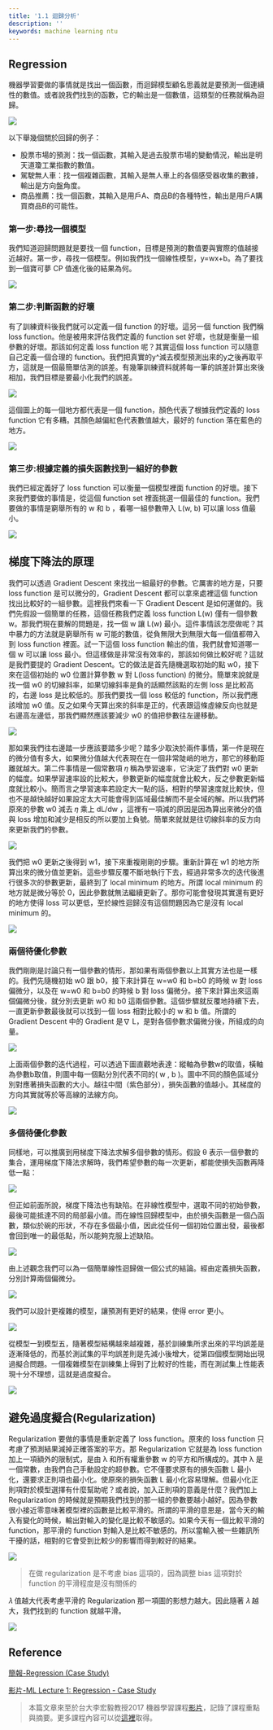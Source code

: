 ```yaml
---
title: '1.1 迴歸分析'
description: ''
keywords: machine learning ntu
---
```


## Regression
機器學習要做的事情就是找出一個函數，而迴歸模型顧名思義就是要預測一個連續性的數值。或者說我們找到的函數，它的輸出是一個數值，這類型的任務就稱為迴歸。

![](https://i.imgur.com/6cDnDgp.png)

以下舉幾個關於回歸的例子：

- 股票市場的預測：找一個函數，其輸入是過去股票市場的變動情況，輸出是明天道瓊工業指數的數值。
- 駕駛無人車：找一個複雜函數，其輸入是無人車上的各個感受器收集的數據，輸出是方向盤角度。
- 商品推薦：找一個函數，其輸入是用戶A、商品B的各種特性，輸出是用戶A購買商品B的可能性。

### 第一步:尋找一個模型
我們知道迴歸問題就是要找一個 function，目標是預測的數值要與實際的值越接近越好。第一步，尋找一個模型。例如我們找一個線性模型，y=wx+b。為了要找到一個寶可夢 CP 值進化後的結果為何。

![](https://i.imgur.com/d3o5nAm.png)

### 第二步:判斷函數的好壞
有了訓練資料後我們就可以定義一個 function 的好壞。這另一個 function 我們稱 loss function。他是被用來評估我們定義的 function set 好壞，也就是衡量一組參數的好壞。那該如何定義 loss function 呢？其實這個 loss function 可以隨意自己定義一個合理的 function。我們把真實的y^減去模型預測出來的y之後再取平方，這就是一個最簡單估測的誤差。有幾筆訓練資料就將每一筆的誤差計算出來後相加，我們目標是要最小化我們的誤差。

![](https://i.imgur.com/5HsK5at.png)

這個圖上的每一個地方都代表是一個 function，顏色代表了根據我們定義的 loss function 它有多糟。其顏色越偏紅色代表數值越大，最好的 function 落在藍色的地方。

![](https://i.imgur.com/598oGW5.png)

### 第三步:根據定義的損失函數找到一組好的參數
我們已經定義好了 loss function 可以衡量一個模型裡面 function 的好壞。接下來我們要做的事情是，從這個 function set 裡面挑選一個最佳的 function。我們要做的事情是窮舉所有的 w 和 b ，看哪一組參數帶入 L(w, b)  可以讓 loss 值最小。

![](https://i.imgur.com/sQqXV2A.png)

## 梯度下降法的原理
我們可以透過 Gradient Descent 來找出一組最好的參數。它厲害的地方是，只要 loss function 是可以微分的，Gradient Descent 都可以拿來處裡這個 function 找出比較好的一組參數。這裡我們來看一下 Gradient Descent 是如何運做的。我們先假設一個簡單的任務，這個任務我們定義 loss function L(w) 僅有一個參數 w。那我們現在要解的問題是，找一個 w 讓 L(w) 最小。這件事情該怎麼做呢？其中暴力的方法就是窮舉所有 w 可能的數值，從負無限大到無限大每一個值都帶入到 loss function 裡面。試一下這個 loss function 輸出的值，我們就會知道哪一個 w 可以讓 loss 最小。但這樣做是非常沒有效率的，那該如何做比較好呢？這就是我們要提的 Gradient Descent。它的做法是首先隨機選取初始的點 w0，接下來在這個初始的 w0 位置計算參數 w 對 L(loss function) 的微分。簡單來說就是找一個 w0 的切線斜率，如果切線斜率是負的話顯然該點的左側 loss 是比較高的，右邊 loss 是比較低的。那我們要找一個 loss 較低的 function，所以我們應該增加 w0 值。反之如果今天算出來的斜率是正的，代表跟這條虛線反向也就是右邊高左邊低，那我們顯然應該要減少 w0 的值把參數往左邊移動。

![](https://i.imgur.com/vtXKozo.png)

那如果我們往右邊踏一步應該要踏多少呢？踏多少取決於兩件事情，第一件是現在的微分值有多大，如果微分值越大代表現在在一個非常陡峭的地方，那它的移動距離就越大。第二件事情是一個常數項 𝜂 稱為學習速率，它決定了我們對 w0 更新的幅度。如果學習速率設的比較大，參數更新的幅度就會比較大，反之參數更新幅度就比較小。簡而言之學習速率若設定大一點的話，相對的學習速度就比較快，但也不是越快越好如果設定太大可能會得到區域最佳解而不是全域的解。所以我們將原來的參數 w0 減去 𝜂 乘上 dL/dw ，這裡有一項減的原因是因為算出來微分的值與 loss 增加和減少是相反的所以要加上負號。簡單來就就是往切線斜率的反方向來更新我們的參數。

![](https://i.imgur.com/Vq2xZDS.png)

我們把 w0 更新之後得到 w1，接下來重複剛剛的步驟。重新計算在 w1 的地方所算出來的微分值並更新。這些步驟反覆不斷地執行下去，經過非常多次的迭代後進行很多次的參數更新，最終到了 local minimum 的地方。所謂  local minimum 的地方就是微分等於 0，因此參數就無法繼續更新了。那你可能會發現其實還有更好的地方使得 loss 可以更低，至於線性迴歸沒有這個問題因為它是沒有 local minimum 的。

![](https://i.imgur.com/ZjvY77F.png)

### 兩個待優化參數
我們剛剛是討論只有一個參數的情形，那如果有兩個參數以上其實方法也是一樣的。我們先隨機初始 w0 跟 b0，接下來計算在 w=w0 和 b=b0 的時候 w 對 loss 偏微分，以及在 w=w0 和 b=b0 的時候 b 對 loss 偏微分。接下來計算出來這兩個偏微分後，就分別去更新 w0 和 b0 這兩個參數。這個步驟就反覆地持續下去，一直更新參數最後就可以找到一個 loss 相對比較小的 w 和 b 值。所謂的 Gradient Descent 中的 Gradient 是∇ L，是對各個參數求偏微分後，所組成的向量。

![](https://i.imgur.com/xtRH4Oa.png)

上面兩個參數的迭代過程，可以透過下圖直觀地表達：縱軸為參數w的取值，橫軸為參數b取值，則圖中每一個點分別代表不同的( w , b )。圖中不同的顏色區域分別對應著損失函數的大小。越往中間（紫色部分），損失函數的值越小。其梯度的方向其實就等於等高線的法線方向。

![](https://i.imgur.com/ZXMN25e.png)

### 多個待優化參數
同樣地，可以推廣到用梯度下降法求解多個參數的情形。假設 θ 表示一個參數的集合，運用梯度下降法求解時，我們希望參數的每一次更新，都能使損失函數再降低一點：

![](https://i.imgur.com/1UI2FNC.png)

但正如前面所說，梯度下降法也有缺陷。在非線性模型中，選取不同的初始參數，最後可能抵達不同的局部最小值。而在線性回歸模型中，由於損失函數是一個凸函數，類似於碗的形狀，不存在多個最小值，因此從任何一個初始位置出發，最後都會回到唯一的最低點，所以能夠克服上述缺陷。

![](https://i.imgur.com/yJolHLR.png)

由上述觀念我們可以為一個簡單線性迴歸做一個公式的結論。經由定義損失函數，分別計算兩個偏微分。

![](https://i.imgur.com/SQYDatp.png)

我們可以設計更複雜的模型，讓預測有更好的結果，使得 error 更小。

![](https://i.imgur.com/4BunGmm.png)

從模型一到模型五，隨著模型結構越來越複雜，基於訓練集所求出來的平均誤差是逐漸降低的，而基於測試集的平均誤差則是先減小後增大，從第四個模型開始出現過擬合問題。一個複雜模型在訓練集上得到了比較好的性能，而在測試集上性能表現十分不理想，這就是過度擬合。

![](https://i.imgur.com/wc80qC9.png)

## 避免過度擬合(Regularization)
Regularization 要做的事情是重新定義了 loss function。原來的 loss function 只考慮了預測結果減掉正確答案的平方。那 Regularization 它就是為 loss function 加上一項額外的限制式，是由 λ 和所有權重參數 w 的平方和所構成的。其中 λ  是一個常數，由我們自己手動設定的超參數。它不僅要求原有的損失函數 L 最小化，還要求正則項也最小化。使原來的損失函數 L 最小化容易理解。但最小化正則項對於模型選擇有什麼幫助呢？或者說，加入正則項的意義是什麼？我們加上 Regularization 的時候就是預期我們找到的那一組的參數要越小越好。因為參數很小接近零意味著模型裡的函數是比較平滑的。所謂的平滑的意思是，當今天的輸入有變化的時候，輸出對輸入的變化是比較不敏感的。如果今天有一個比較平滑的 function，那平滑的  function 對輸入是比較不敏感的。所以當輸入被一些雜訊所干擾的話，相對的它會受到比較少的影響而得到較好的結果。

![](https://i.imgur.com/sruN3W6.png)

> 在做 regularization 是不考慮 bias 這項的，因為調整 bias 這項對於 function 的平滑程度是沒有關係的

𝜆 值越大代表考慮平滑的 Regularization 那一項圖的影想力越大。因此隨著 𝜆 越大，我們找到的 function 就越平滑。

![](https://i.imgur.com/6s6NQaE.png)

## Reference
[簡報-Regression (Case Study)](http://speech.ee.ntu.edu.tw/~tlkagk/courses/ML_2017/Lecture/Regression.pdf)

[影片-ML Lecture 1: Regression - Case Study](https://youtu.be/fegAeph9UaA)

> 本篇文章來至於台大李宏毅教授2017 機器學習課程[影片](https://www.youtube.com/playlist?list=PLJV_el3uVTsPy9oCRY30oBPNLCo89yu49)，記錄了課程重點與摘要。更多課程內容可以從[這裡](http://speech.ee.ntu.edu.tw/~tlkagk/courses_ML17_2.html)取得。